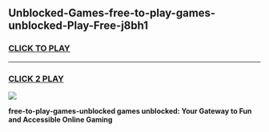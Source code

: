 
## Unblocked-Games-free-to-play-games-unblocked-Play-Free-j8bh1
<h3>
<a href="https://premium76.site?title=free-to-play-games-unblocked&ref=24M">CLICK TO PLAY</a></h3>
<hr>

<h3>
<a href="https://premium76.site?title=free-to-play-games-unblocked&ref=24M">CLICK 2 PLAY</a>
  
</h3>

<a href="https://premium76.site?title=free-to-play-games-unblocked&ref=24M"><img src="https://clearcache.store/games.png"></a>


**free-to-play-games-unblocked games unblocked: Your Gateway to Fun and Accessible Online Gaming**
